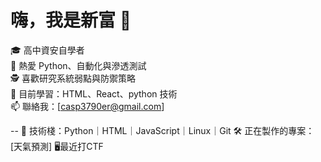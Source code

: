 # 嗨，我是新富 👋

🎓 高中資安自學者  
🐍 熱愛 Python、自動化與滲透測試  
🕵️ 喜歡研究系統弱點與防禦策略  
🌱 目前學習：HTML、React、python 技術  
📫 聯絡我：[casp3790er@gmail.com]

--
🔧 技術棧：Python｜HTML｜JavaScript｜Linux｜Git
🛠️ 正在製作的專案：[天氣預測]
🖥️最近打CTF
